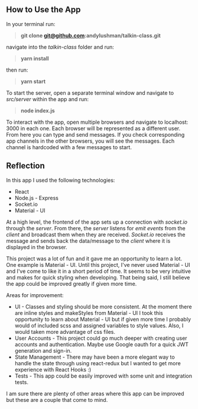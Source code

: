 ## How to Use the App

In your terminal run:

> **git clone git@github.com:andylushman/talkin-class.git**

navigate into the _talkin-class_ folder and run:

> **yarn install**

then run:

> **yarn start**

To start the server, open a separate terminal window and navigate to _src/server_ within the app and run:

> **node index.js**

To interact with the app, open multiple browsers and navigate to localhost: 3000 in each one. Each browser will be represented as a different user. From here you can type and send messages. If you check corresponding app channels in the other browsers, you will see the messages. Each channel is hardcoded with a few messages to start.

## Reflection

In this app I used the following technologies:

- React
- Node.js - Express
- Socket.io
- Material - UI

At a high level, the frontend of the app sets up a connection with _socket.io_ through the _server_. From there, the _server_ listens for _emit events_ from the _client_ and broadcast them when they are received. _Socket.io_ receives the message and sends back the data/message to the _client_ where it is displayed in the browser.

This project was a lot of fun and it gave me an opportunity to learn a lot. One example is Material - UI. Until this project, I've never used Material - UI and I've come to like it in a short period of time. It seems to be very intuitive and makes for quick styling when developing. That being said, I still believe the app could be improved greatly if given more time.

Areas for improvement:

- UI - Classes and styling should be more consistent. At the moment there are inline styles and makeStyles from Material - UI I took this opportunity to learn about Material - UI but if given more time I probably would of included scss and assigned variables to style values. Also, I would taken more advantage of css files.
- User Accounts - This project could go much deeper with creating user accounts and authentication. Maybe use Google oauth for a quick JWT generation and sign-in.
- State Management - There may have been a more elegant way to handle the state through using react-redux but I wanted to get more experience with React Hooks :)
- Tests - This app could be easily improved with some unit and integration tests.

I am sure there are plenty of other areas where this app can be improved but these are a couple that come to mind.
